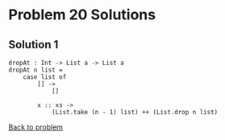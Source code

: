 # Problem 20 Solutions

## Solution 1

```
dropAt : Int -> List a -> List a
dropAt n list =
    case list of
        [] ->
            []

        x :: xs ->
            (List.take (n - 1) list) ++ (List.drop n list)
```

[Back to problem](../p/p20.md)

